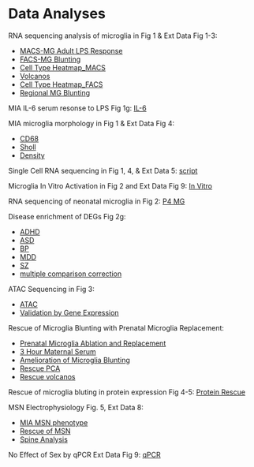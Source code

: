 # **Data Analyses**

RNA sequencing analysis of microglia in Fig 1 & Ext Data Fig 1-3:
* [MACS-MG Adult LPS Response]( https://lindsaynhayes.github.io/Hayes_2022/Bulk_RNAseq_MACS/DESeq2_MACS_Adult_Bulk_publication.html )
* [FACS-MG Blunting]( https://lindsaynhayes.github.io/Hayes_2022/Bulk_RNAseq_FACS/210301_Deseq2_FACS_filt_NOsva_ED3e.html )
* [Cell Type Heatmap_MACS]( https://lindsaynhayes.github.io/Hayes_2022/Bulk_RNAseq_MACS/DESeq2_MACS_Adult_Bulk_Heatmap.html )
* [Volcanos]( https://lindsaynhayes.github.io/Hayes_2022/Bulk_RNAseq_MACS/DESeq2_MACS_Adult_Bulk_Volcano.html )
* [Cell Type Heatmap_FACS]( https://lindsaynhayes.github.io/Hayes_2022/Bulk_RNAseq_FACS/DESeq2_FACS_Bulk_Heatmap.html )
* [Regional MG Blunting]( https://lindsaynhayes.github.io/Hayes_2022/Bulk_RNAseq_MACS/DESeq2_MACS_Adult_Bulk_Region_publication.html)

MIA IL-6 serum resonse to LPS Fig 1g:
[IL-6]( https://lindsaynhayes.github.io/Hayes_2022/Serum/1g_LPS_Serum.html )

MIA microglia morphology in Fig 1 & Ext Data Fig 4:
* [CD68]( https://lindsaynhayes.github.io/Hayes_2022/MG_Morph/MG_CD68_pub.html )
* [Sholl]( https://lindsaynhayes.github.io/Hayes_2022/MG_Morph/MG_Sholl.html )
* [Density]( https://lindsaynhayes.github.io/Hayes_2022/MG_Morph/MG_Density_pub.html )

Single Cell RNA sequencing in Fig 1, 4, & Ext Data 5:
[script](https://github.com/lindsaynhayes/Hayes_2022/blob/gh-pages/SingleCell/10x_analysis_pub.r)
 
Microglia In Vitro Activation in Fig 2 and Ext Data Fig 9:
 [In Vitro]( https://lindsaynhayes.github.io/Hayes_2022/InVitro/210903_invitro.html )

RNA sequencing of neonatal microglia in Fig 2:
 [P4 MG]( https://lindsaynhayes.github.io/Hayes_2022/Bulk_RNAseq_P4/DESeq2_MACS_P4_Bulk_pub.html)

Disease enrichment of DEGs Fig 2g: 
* [ADHD]( https://lindsaynhayes.github.io/Hayes_2022/Disease_Enrichment/ADHD.html )
* [ASD]( https://lindsaynhayes.github.io/Hayes_2022/Disease_Enrichment/AUT.html )
* [BP]( https://lindsaynhayes.github.io/Hayes_2022/Disease_Enrichment/BPD.html )
* [MDD]( https://lindsaynhayes.github.io/Hayes_2022/Disease_Enrichment/DEP.html )
* [SZ]( https://lindsaynhayes.github.io/Hayes_2022/Disease_Enrichment/SCZ.html )
* [multiple comparison correction]( https://lindsaynhayes.github.io/Hayes_2022/Disease_Enrichment/P_correct.nb.html)

ATAC Sequencing in Fig 3:
* [ATAC]( https://lindsaynhayes.github.io/Hayes_2022/ATAC/210329_ATAC_v3_MvCinLPS_pub.html )
* [Validation by Gene Expression]( https://lindsaynhayes.github.io/Hayes_2022/Bulk_RNAseq_FACS/QuickPlot_Pub.html)

Rescue of Microglia Blunting with Prenatal Microglia Replacement:
* [Prenatal Microglia Ablation and Replacement]( https://lindsaynhayes.github.io/Hayes_2022/FACS/Fig_ED7e.html)
* [3 Hour Maternal Serum]( https://lindsaynhayes.github.io/Hayes_2022/Serum/Maternal_Serum.html)
* [Amelioration of Microglia Blunting]( https://lindsaynhayes.github.io/Hayes_2022/Bulk_RNAseq_Rescue_FACS/FACS_Rescue_LPS_pub.html)
* [Rescue PCA]( https://lindsaynhayes.github.io/Hayes_2022/Bulk_RNAseq_Rescue_FACS/PCA_Clust.html)
* [Rescue volcanos]( https://lindsaynhayes.github.io/Hayes_2022/Bulk_RNAseq_Rescue_FACS/Volcano.html)

Rescue of microglia bluting in protein expression Fig 4-5:
 [Protein Rescue]( https://lindsaynhayes.github.io/Hayes_2022/Protein/MSD_Cells_Rescue_Stats.html)

MSN Electrophysiology Fig. 5, Ext Data 8:
* [MIA MSN phenotype]( https://lindsaynhayes.github.io/Hayes_2022/Ephys/210907-Ephy-Analysis.html)
* [Rescue of MSN]( https://lindsaynhayes.github.io/Hayes_2022/Ephys/210905-Ephy-Analysis.html)
* [Spine Analysis]( https://lindsaynhayes.github.io/Hayes_2022/Ephys/Spine-Analysis_VS.html)

No Effect of Sex by qPCR Ext Data Fig 9:
[qPCR]( https://lindsaynhayes.github.io/Hayes_2022/qPCR/QPCR-C8-26_pub.html)
